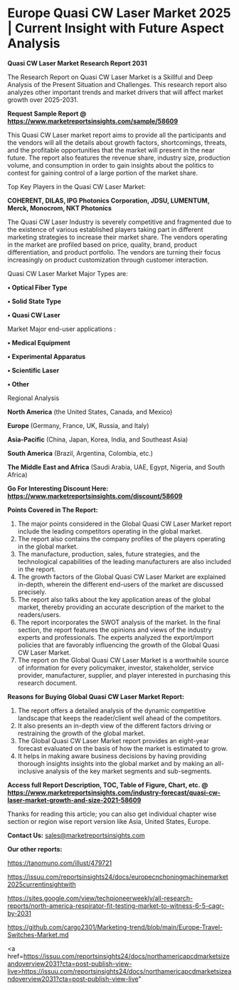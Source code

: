  # Europe Quasi CW Laser Market 2025 | Current Insight with Future Aspect Analysis

<strong>Quasi CW Laser Market Research Report 2031</strong>

The Research Report on Quasi CW Laser Market is a Skillful and Deep Analysis of the Present Situation and Challenges. This research report also analyzes other important trends and market drivers that will affect market growth over 2025-2031.

<strong>Request Sample Report @ <a href=https://www.marketreportsinsights.com/sample/58609>https://www.marketreportsinsights.com/sample/58609</a></strong>

This Quasi CW Laser market report aims to provide all the participants and the vendors will all the details about growth factors, shortcomings, threats, and the profitable opportunities that the market will present in the near future. The report also features the revenue share, industry size, production volume, and consumption in order to gain insights about the politics to contest for gaining control of a large portion of the market share.

Top Key Players in the Quasi CW Laser Market:

<strong>COHERENT, DILAS, IPG Photonics Corporation, JDSU, LUMENTUM, Merck, Monocrom, NKT Photonics</strong>

The Quasi CW Laser Industry is severely competitive and fragmented due to the existence of various established players taking part in different marketing strategies to increase their market share. The vendors operating in the market are profiled based on price, quality, brand, product differentiation, and product portfolio. The vendors are turning their focus increasingly on product customization through customer interaction.

Quasi CW Laser Market Major Types are:

<strong>• Optical Fiber Type

• Solid State Type

• Quasi CW Laser</strong>

Market Major end-user applications :

<strong>• Medical Equipment

• Experimental Apparatus

• Scientific Laser

• Other</strong>

Regional Analysis

</u><strong><b>North America</b></strong> (the United States, Canada, and Mexico)

<strong><b>Europe </b></strong>(Germany, France, UK, Russia, and Italy)

<strong><b>Asia-Pacific</b></strong> (China, Japan, Korea, India, and Southeast Asia)

<strong><b>South America</b></strong> (Brazil, Argentina, Colombia, etc.)

<strong><b>The Middle East and Africa</b></strong> (Saudi Arabia, UAE, Egypt, Nigeria, and South Africa)

<strong>Go For Interesting Discount Here: <a href=https://www.marketreportsinsights.com/discount/58609>https://www.marketreportsinsights.com/discount/58609</a></strong>

<strong>Points Covered in The Report:</strong>
<ol>
  <li>The major points considered in the Global Quasi CW Laser Market report include the leading competitors operating in the global market.</li>
  <li>The report also contains the company profiles of the players operating in the global market.</li>
  <li>The manufacture, production, sales, future strategies, and the technological capabilities of the leading manufacturers are also included in the report.</li>
  <li>The growth factors of the Global Quasi CW Laser Market are explained in-depth, wherein the different end-users of the market are discussed precisely.</li>
  <li>The report also talks about the key application areas of the global market, thereby providing an accurate description of the market to the readers/users.</li>
  <li>The report incorporates the SWOT analysis of the market. In the final section, the report features the opinions and views of the industry experts and professionals. The experts analyzed the export/import policies that are favorably influencing the growth of the Global Quasi CW Laser Market.</li>
  <li>The report on the Global Quasi CW Laser Market is a worthwhile source of information for every policymaker, investor, stakeholder, service provider, manufacturer, supplier, and player interested in purchasing this research document.</li>
</ol>
<strong>Reasons for Buying Global Quasi CW Laser Market Report:</strong>

<ol>
  <li>The report offers a detailed analysis of the dynamic competitive landscape that keeps the reader/client well ahead of the competitors.</li>
  <li>It also presents an in-depth view of the different factors driving or restraining the growth of the global market.</li>
  <li>The Global Quasi CW Laser Market report provides an eight-year forecast evaluated on the basis of how the market is estimated to grow.</li>
  <li>It helps in making aware business decisions by having providing thorough insights insights into the global market and by making an all-inclusive analysis of the key market segments and sub-segments.</li>
</ol>
<strong>Access full Report Description, TOC, Table of Figure, Chart, etc. @ <a href=https://www.marketreportsinsights.com/industry-forecast/quasi-cw-laser-market-growth-and-size-2021-58609>https://www.marketreportsinsights.com/industry-forecast/quasi-cw-laser-market-growth-and-size-2021-58609</a></strong>


Thanks for reading this article; you can also get individual chapter wise section or region wise report version like Asia, United States, Europe.

<strong>Contact Us:</strong>
sales@marketreportsinsights.com

<strong>Our other reports:</strong>

<a href=https://tanomuno.com/illust/479721>https://tanomuno.com/illust/479721</a>

<a href=https://issuu.com/reportsinsights24/docs/europecnchoningmachinemarket2025currentinsightwith>https://issuu.com/reportsinsights24/docs/europecnchoningmachinemarket2025currentinsightwith</a>

<a href=https://sites.google.com/view/techpioneerweekly/all-research-reports/north-america-respirator-fit-testing-market-to-witness-6-5-cagr-by-2031>https://sites.google.com/view/techpioneerweekly/all-research-reports/north-america-respirator-fit-testing-market-to-witness-6-5-cagr-by-2031</a>

<a href=https://github.com/cargo2301/Marketing-trend/blob/main/Europe-Travel-Switches-Market.md>https://github.com/cargo2301/Marketing-trend/blob/main/Europe-Travel-Switches-Market.md</a>

<a href=https://issuu.com/reportsinsights24/docs/northamericapcdmarketsizeandoverview2031?cta=post-publish-view-live>https://issuu.com/reportsinsights24/docs/northamericapcdmarketsizeandoverview2031?cta=post-publish-view-live</a>"
